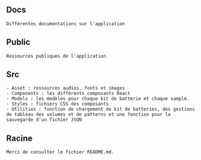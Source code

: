 ## Docs
    Différentes documentations sur l'application

## Public
    Ressources publiques de l'application

## Src
    - Asset : ressources audios, fonts et images
    - Components : les différents composants React 
    - Models : les modèles pour chaque kit de batterie et chaque sample.
    - Styles : fichiers CSS des composants
    - Utilities : fonction de chargement de kit de batteries, des gestions de tableau des volumes et de patterns et une fonction pour la sauvegarde d'un fichier JSON

## Racine
    Merci de consulter le fichier README.md.